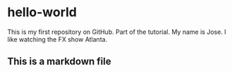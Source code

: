 # hello-world
This is my first repository on GitHub. Part of the tutorial.
My name is Jose. I like watching the FX show Atlanta.
## This is a markdown file 
